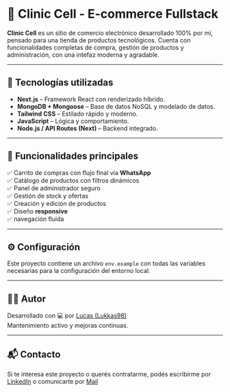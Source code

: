 # 🛒 Clinic Cell - E-commerce Fullstack

**Clinic Cell** es un sitio de comercio electrónico desarrollado 100% por mí, pensado para una tienda de productos tecnológicos. Cuenta con funcionalidades completas de compra, gestión de productos y administración, con una intefaz moderna y agradable.

---

## 🚀 Tecnologías utilizadas

- **Next.js** – Framework React con renderizado híbrido.
- **MongoDB + Mongoose** – Base de datos NoSQL y modelado de datos.
- **Tailwind CSS** – Estilado rápido y moderno.
- **JavaScript** – Lógica y comportamiento.
- **Node.js / API Routes (Next)** – Backend integrado.

---

## 🧩 Funcionalidades principales

✅ Carrito de compras con flujo final vía **WhatsApp**  
✅ Catálogo de productos con filtros dinámicos  
✅ Panel de administrador seguro  
✅ Gestión de stock y ofertas  
✅ Creación y edición de productos  
✅ Diseño **responsive**  
✅ navegación fluida

---

## ⚙️ Configuración

Este proyecto contiene un archivo `env.example` con todas las variables necesarias para la configuración del entorno local.

---

## 👨‍💻 Autor

Desarrollado con 💻 por [Lucas (Lukkas98)](https://github.com/Lukkas98)  
Mantenimiento activo y mejoras continuas.

---

## 📬 Contacto

Si te interesa este proyecto o querés contratarme, podés escribirme por [LinkedIn](https://www.linkedin.com/in/lucaspalma98) o comunicarte por [Mail](mailto:lucas@example.com?subject=Hola%20Lucas&body=Quiero%20hablar%20sobre%20tu%20proyecto)
